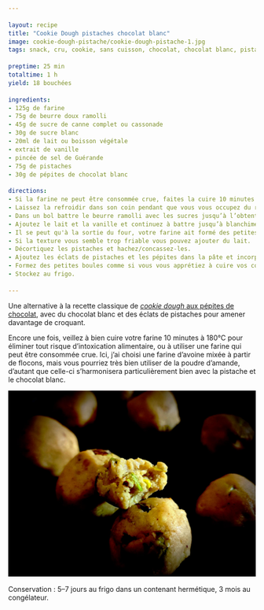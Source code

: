 ```yaml
---

layout: recipe
title: "Cookie Dough pistaches chocolat blanc"
image: cookie-dough-pistache/cookie-dough-pistache-1.jpg
tags: snack, cru, cookie, sans cuisson, chocolat, chocolat blanc, pistache, bouchée, bites

preptime: 25 min
totaltime: 1 h
yield: 18 bouchées

ingredients:
- 125g de farine
- 75g de beurre doux ramolli
- 45g de sucre de canne complet ou cassonade
- 30g de sucre blanc
- 20ml de lait ou boisson végétale
- extrait de vanille
- pincée de sel de Guérande 
- 75g de pistaches
- 30g de pépites de chocolat blanc

directions:
- Si la farine ne peut être consommée crue, faites la cuire 10 minutes au four préchauffé à 180°C. Certains la passent au micro-ondes ou cuisent dans une sauteuse, le plus important est qu’elle atteigne une température interne d’au moins 160°C pour éliminer les bactéries. 
- Laissez la refroidir dans son coin pendant que vous vous occupez du reste. 
- Dans un bol battre le beurre ramolli avec les sucres jusqu’à l’obtention d’une crème. 
- Ajoutez le lait et la vanille et continuez à battre jusqu’à blanchiment.
- Il se peut qu'à la sortie du four, votre farine ait formé des petites boules. Celles-ci vont être difficiles à incorporer donc le mieux est de la tamiser plusieurs fois avant de la verser dans le bol. Ajoutez le sel et battez ensuite pour incorporer le tout à la crème.
- Si la texture vous semble trop friable vous pouvez ajouter du lait.
- Décortiquez les pistaches et hachez/concassez-les.
- Ajoutez les éclats de pistaches et les pépites dans la pâte et incorporez les à la spatule/maryse.
- Formez des petites boules comme si vous vous apprétiez à cuire vos cookies.
- Stockez au frigo.

---
```


Une alternative à la recette classique de [<i lang="en">cookie dough</i> aux pépites de chocolat](cookie-dough.html), avec du chocolat blanc et des éclats de pistaches pour amener davantage de croquant.

Encore une fois, veillez à bien cuire votre farine 10 minutes à 180°C pour éliminer tout risque d’intoxication alimentaire, ou à utiliser une farine qui peut être consommée crue. Ici, j’ai choisi une farine d’avoine mixée à partir de flocons, mais vous pourriez très bien utiliser de la poudre d’amande, d’autant que celle-ci s’harmonisera particulièrement bien avec la pistache et le chocolat blanc.

![Après, forcément, il faut s’attendre à une sensation différente du cookie cuit, raison pour laquelle certaines personnes détestent. On est vraiment sur un mélange cru qui n’offre de craquant qu’à travers les éclats de pistache.](../images/cookie-dough-pistache/cookie-dough-pistache-2.jpg)

Conservation&nbsp;: 5–7 jours au frigo dans un contenant hermétique, 3 mois au congélateur.